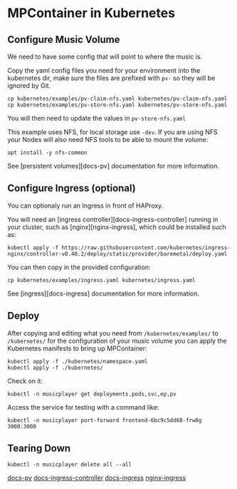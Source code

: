# MPContainer in Kubernetes

## Configure Music Volume

We need to have some config that will point to where the music is.

Copy the yaml config files you need for your environment into the kubernetes dir, make sure the files are prefixed with `pv-` so they will be ignored by Git.

```shell
cp kubernetes/examples/pv-claim-nfs.yaml kubernetes/pv-claim-nfs.yaml
cp kubernetes/examples/pv-store-nfs.yaml kubernetes/pv-store-nfs.yaml
```

You will then need to update the values in `pv-store-nfs.yaml`

This example uses NFS, for local storage use `-dev`. If you are using NFS your Nodes will also need NFS tools to be able to mount the volume:

```
apt install -y nfs-common
```

See [persistent volumes][docs-pv] documentation for more information.

## Configure Ingress (optional)

You can optionaly run an Ingress in front of HAProxy.

You will need an [ingress controller][docs-ingress-controller] running in your cluster, such as [nginx][nginx-ingress], which could be installed such as:

```
kubectl apply -f https://raw.githubusercontent.com/kubernetes/ingress-nginx/controller-v0.40.2/deploy/static/provider/baremetal/deploy.yaml
```

You can then copy in the provided configuration:

```
cp kubernetes/examples/ingress.yaml kubernetes/ingress.yaml
```

See [ingress][docs-ingress] documentation for more information.

## Deploy

After copying and editing what you need from `/kubernetes/examples/` to `/kubernetes/` for the configuration of your music volume you can apply the Kubernetes manifests to bring up MPContainer:

```shell
kubectl apply -f ./kubernetes/namespace.yaml
kubectl apply -f ./kubernetes/
```

Check on it:

```shell
kubectl -n musicplayer get deployments,pods,svc,ep,pv
```

Access the service for testing with a command like:

```shell
kubectl -n musicplayer port-forward frontend-6bc9c5dd68-frw8g 3000:3000
```

## Tearing Down

```shell
kubectl -n musicplayer delete all --all
```

[docs-pv](https://kubernetes.io/docs/concepts/storage/persistent-volumes/)
[docs-ingress-controller](https://kubernetes.io/docs/concepts/services-networking/ingress-controllers/)
[docs-ingress](https://kubernetes.io/docs/concepts/services-networking/ingress/)
[nginx-ingress](https://kubernetes.github.io/ingress-nginx/)


